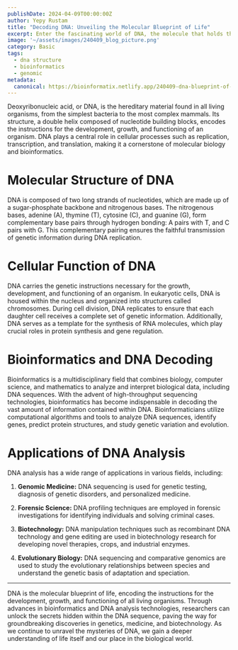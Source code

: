 ```yaml
---
publishDate: 2024-04-09T00:00:00Z
author: Yepy Rustam
title: "Decoding DNA: Unveiling the Molecular Blueprint of Life"
excerpt: Enter the fascinating world of DNA, the molecule that holds the key to life itself. From its elegant double helix structure to its essential role in cellular function, DNA is a marvel of nature. In this comprehensive guide, we unravel the mysteries of DNA, exploring its molecular intricacies, cellular functions, and the pivotal role of bioinformatics in deciphering its wealth of information.  
image: '~/assets/images/240409_blog_picture.png'
category: Basic
tags:
  - dna structure
  - bioinformatics
  - genomic
metadata:
  canonical: https://bioinformatix.netlify.app/240409-dna-blueprint-of-life
---
```


Deoxyribonucleic acid, or DNA, is the hereditary material found in all living organisms, from the simplest bacteria to the most complex mammals. Its structure, a double helix composed of nucleotide building blocks, encodes the instructions for the development, growth, and functioning of an organism. DNA plays a central role in cellular processes such as replication, transcription, and translation, making it a cornerstone of molecular biology and bioinformatics.

# Molecular Structure of DNA

DNA is composed of two long strands of nucleotides, which are made up of a sugar-phosphate backbone and nitrogenous bases. The nitrogenous bases, adenine (A), thymine (T), cytosine (C), and guanine (G), form complementary base pairs through hydrogen bonding: A pairs with T, and C pairs with G. This complementary pairing ensures the faithful transmission of genetic information during DNA replication.

# Cellular Function of DNA

DNA carries the genetic instructions necessary for the growth, development, and functioning of an organism. In eukaryotic cells, DNA is housed within the nucleus and organized into structures called chromosomes. During cell division, DNA replicates to ensure that each daughter cell receives a complete set of genetic information. Additionally, DNA serves as a template for the synthesis of RNA molecules, which play crucial roles in protein synthesis and gene regulation.

# Bioinformatics and DNA Decoding

Bioinformatics is a multidisciplinary field that combines biology, computer science, and mathematics to analyze and interpret biological data, including DNA sequences. With the advent of high-throughput sequencing technologies, bioinformatics has become indispensable in decoding the vast amount of information contained within DNA. Bioinformaticians utilize computational algorithms and tools to analyze DNA sequences, identify genes, predict protein structures, and study genetic variation and evolution.

# Applications of DNA Analysis

DNA analysis has a wide range of applications in various fields, including:

1. **Genomic Medicine:** DNA sequencing is used for genetic testing, diagnosis of genetic disorders, and personalized medicine.

2. **Forensic Science:** DNA profiling techniques are employed in forensic investigations for identifying individuals and solving criminal cases.

3. **Biotechnology:** DNA manipulation techniques such as recombinant DNA technology and gene editing are used in biotechnology research for developing novel therapies, crops, and industrial enzymes.

4. **Evolutionary Biology:** DNA sequencing and comparative genomics are used to study the evolutionary relationships between species and understand the genetic basis of adaptation and speciation.

***

DNA is the molecular blueprint of life, encoding the instructions for the development, growth, and functioning of all living organisms. Through advances in bioinformatics and DNA analysis technologies, researchers can unlock the secrets hidden within the DNA sequence, paving the way for groundbreaking discoveries in genetics, medicine, and biotechnology. As we continue to unravel the mysteries of DNA, we gain a deeper understanding of life itself and our place in the biological world.
